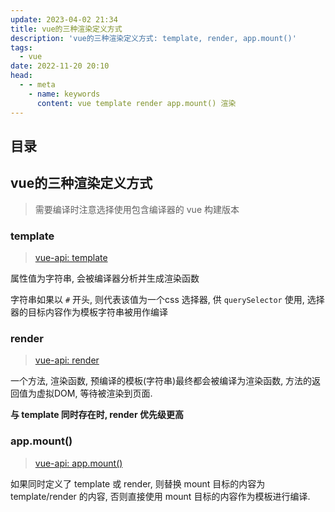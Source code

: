 ```yaml
---
update: 2023-04-02 21:34
title: vue的三种渲染定义方式
description: 'vue的三种渲染定义方式: template, render, app.mount()'
tags:
  - vue
date: 2022-11-20 20:10
head:
  - - meta
    - name: keywords
      content: vue template render app.mount() 渲染
---
```


## 目录

## vue的三种渲染定义方式

> 需要编译时注意选择使用包含编译器的 vue 构建版本  

### template

> [vue-api: template](https://cn.vuejs.org/api/options-rendering.html#template)  

属性值为字符串, 会被编译器分析并生成渲染函数

字符串如果以 `#` 开头, 则代表该值为一个css 选择器, 供 `querySelector` 使用, 选择器的目标内容作为模板字符串被用作编译

### render

> [vue-api: render](https://cn.vuejs.org/api/options-rendering.html#render)  

一个方法, 渲染函数, 预编译的模板(字符串)最终都会被编译为渲染函数,
方法的返回值为虚拟DOM, 等待被渲染到页面.

**与 template 同时存在时, render 优先级更高**

### app.mount()

> [vue-api: app.mount()](https://cn.vuejs.org/api/application.html#app-mount)  

如果同时定义了 template 或 render, 则替换 mount 目标的内容为 template/render 的内容,
否则直接使用 mount 目标的内容作为模板进行编译.

